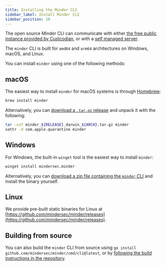 ```yaml
---
title: Installing the Minder CLI
sidebar_label: Install Minder CLI
sidebar_position: 10
---
```


The open source Minder CLI can communicate with either
[the free public instance provided by Custcodian](../../#minder-public-instance),
or with a [self managed server](../run_minder_server/run_the_server).

The `minder` CLI is built for `amd64` and `arm64` architectures on Windows,
macOS, and Linux.

You can install `minder` using one of the following methods:

## macOS

The easiest way to install `minder` for macOS systems is through
[Homebrew](https://brew.sh/):

```bash
brew install minder
```

Alternatively, you can
[download a `.tar.gz` release](https://github.com/mindersec/minder/releases) and
unpack it with the following:

```bash
tar -xzf minder_${RELEASE}_darwin_${ARCH}.tar.gz minder
xattr -d com.apple.quarantine minder
```

## Windows

For Windows, the built-in `winget` tool is the easiest way to install `minder`:

```bash
winget install mindersec.minder
```

Alternatively, you can
[download a zip file containing the `minder` CLI](https://github.com/mindersec/minder/releases)
and install the binary yourself.

## Linux

We provide pre-built static binaries for Linux at
[https://github.com/mindersec/minder/releases](https://github.com/mindersec/minder/releases).

## Building from source

You can also build the `minder` CLI from source using
`go install github.com/mindersec/minder/cmd/cli@latest`, or by
[following the build instructions in the repository](https://github.com/mindersec/minder#build-from-source).
